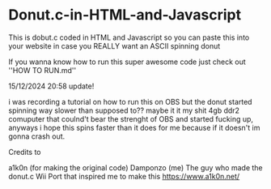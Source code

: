 # Donut.c-in-HTML-and-Javascript
This is dobut.c coded in HTML and Javascript so you can paste this into your website in case you REALLY want an ASCII spinning donut

If you wanna know how to run this super awesome code just check out ''HOW TO RUN.md''

15/12/2024 20:58 update!

i was recording a tutorial on how to run this on OBS but the donut started spinning way slower than supposed to?? maybe it it my shit 4gb ddr2 comuputer that coulnd't bear the strenght of OBS and started fucking up, anyways i hope this spins faster than it does for me because if it doesn't im gonna crash out.

Credits to

a1k0n (for making the original code)
Damponzo (me)
The guy who made the donut.c Wii Port that inspired me to make this 
https://www.a1k0n.net/
